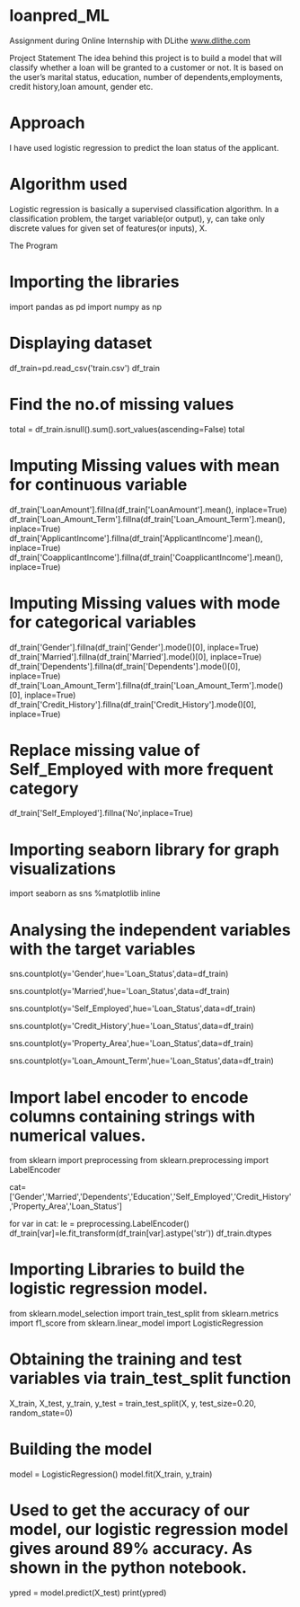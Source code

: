 # loanpred_ML

Assignment during Online Internship with DLithe www.dlithe.com

Project Statement
The idea behind this project is to build a model that will classify whether a loan will be granted to a customer or not. It is based on the user’s marital status, education, number of dependents,employments, credit history,loan amount, gender etc.

# Approach
I have used logistic regression to predict the loan status of the applicant.

# Algorithm used
Logistic regression is basically a supervised classification algorithm. In a classification problem, the target variable(or output), y, can take only discrete values for given set of features(or inputs), X.



The Program

# Importing the libraries
import pandas as pd
import numpy as np

# Displaying dataset
df_train=pd.read_csv('train.csv')
df_train

# Find the no.of missing values
total = df_train.isnull().sum().sort_values(ascending=False)
total


# Imputing Missing values with mean for continuous variable
df_train['LoanAmount'].fillna(df_train['LoanAmount'].mean(), inplace=True)
df_train['Loan_Amount_Term'].fillna(df_train['Loan_Amount_Term'].mean(), inplace=True)
df_train['ApplicantIncome'].fillna(df_train['ApplicantIncome'].mean(), inplace=True)
df_train['CoapplicantIncome'].fillna(df_train['CoapplicantIncome'].mean(), inplace=True)

# Imputing Missing values with mode for categorical variables
df_train['Gender'].fillna(df_train['Gender'].mode()[0], inplace=True)
df_train['Married'].fillna(df_train['Married'].mode()[0], inplace=True)
df_train['Dependents'].fillna(df_train['Dependents'].mode()[0], inplace=True)
df_train['Loan_Amount_Term'].fillna(df_train['Loan_Amount_Term'].mode()[0], inplace=True)
df_train['Credit_History'].fillna(df_train['Credit_History'].mode()[0], inplace=True)


# Replace missing value of Self_Employed with more frequent category
df_train['Self_Employed'].fillna('No',inplace=True)

# Importing seaborn library for graph visualizations
import seaborn as sns
%matplotlib inline

# Analysing the independent variables with the target variables
sns.countplot(y='Gender',hue='Loan_Status',data=df_train)

sns.countplot(y='Married',hue='Loan_Status',data=df_train)

sns.countplot(y='Self_Employed',hue='Loan_Status',data=df_train)

sns.countplot(y='Credit_History',hue='Loan_Status',data=df_train)

sns.countplot(y='Property_Area',hue='Loan_Status',data=df_train)

sns.countplot(y='Loan_Amount_Term',hue='Loan_Status',data=df_train)


# Import label encoder to encode columns containing strings with numerical values.
from sklearn import preprocessing
from sklearn.preprocessing import LabelEncoder

cat=['Gender','Married','Dependents','Education','Self_Employed','Credit_History','Property_Area','Loan_Status']

for var in cat:
    le = preprocessing.LabelEncoder()
    df_train[var]=le.fit_transform(df_train[var].astype('str'))
df_train.dtypes

# Importing Libraries to build the logistic regression model.
from sklearn.model_selection import train_test_split
from sklearn.metrics import f1_score
from sklearn.linear_model import LogisticRegression

# Obtaining the training and test variables via train_test_split function
X_train, X_test, y_train, y_test = train_test_split(X, y, test_size=0.20, random_state=0)

# Building the model
model = LogisticRegression()
model.fit(X_train, y_train)

# Used to get the accuracy of our model, our logistic regression model gives around 89% accuracy. As shown in the python notebook.
ypred = model.predict(X_test)
print(ypred)

























